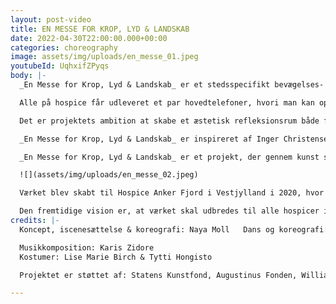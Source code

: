 ```yaml
---
layout: post-video
title: EN MESSE FOR KROP, LYD & LANDSKAB
date: 2022-04-30T22:00:00.000+00:00
categories: choreography
image: assets/img/uploads/en_messe_01.jpeg
youtubeId: UqhxifZPyqs
body: |-
  _En Messe for Krop, Lyd & Landskab_ er et stedsspecifikt bevægelses- og lydværk skabt til Hospice. Værket er en aktivering af det omkringliggende landskab, hvor dansernes cykliske bevægelser har en meditativ og transformerende virkning på beskueren – en messe.

  Alle på hospice får udleveret et par hovedtelefoner, hvori man kan opleve lydsiden af værket, og som man kan tage af eller på alt efter hvor meget man kan og vil engagere sig i værket, alt efter sin fysiske og mentale kapacitet på dagen. Ligeledes modtager alle et brev, som introducerer værket.

  Det er projektets ambition at skabe et æstetisk refleksionsrum både for indlagte, pårørende og plejepersonalet. Ønsket er at skabe en meningsfuld fælles oplevelse; et minde som alle kan tage med sig videre. Værket er et sted hvor øjet kan finde hvile, et rum for meditativ refleksion.

  _En Messe for Krop, Lyd & Landskab_ er inspireret af Inger Christensens sonetkrans _Sommerfugledalen_. Koreografien og kompositionen er inspireret af digtsamlingens cykliske og gentagende form.

  _En Messe for Krop, Lyd & Landskab_ er et projekt, der gennem kunst søger en synergi mellem naturen og det medmenneskelige.

  ![](assets/img/uploads/en_messe_02.jpeg)

  Værket blev skabt til Hospice Anker Fjord i Vestjylland i 2020, hvor det også blev opført igen i 2021. I 2022 skal værket omdannes til visning på Hospice Svanevig på Lolland, Hospice Søndergård på Sjælland, og Hospice Gudenå i Midtjylland.

  Den fremtidige vision er, at værket skal udbredes til alle hospicer i Danmark.
credits: |-
  Koncept, iscenesættelse & koreografi: Naya Moll   Dans og koreografi: Karin Bergman, Marlene Bonnesen, Emilie Gregersen, Amalia Kasakove & Anna Lea Ourø 

  Musikkomposition: Karis Zidore 
  Kostumer: Lise Marie Birch & Tytti Hongisto 

  Projektet er støttet af: Statens Kunstfond, Augustinus Fonden, William Demant Fonden, Ringkøbing-Skjern Kommune, Dansk Skuespillerforbunds Projektstøtteudvalg & Slots- og Kulturstyrelsen

---
```

